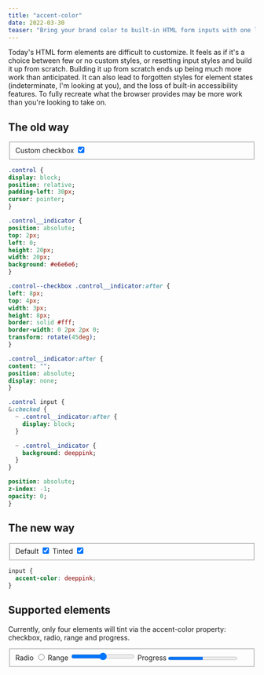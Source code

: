 ```yaml
---
title: "accent-color"
date: 2022-03-30
teaser: "Bring your brand color to built-in HTML form inputs with one line of code."
---
```


Today's HTML form elements are difficult to customize. It feels as if it's a choice between few or no custom styles, or resetting input styles and build it up from scratch. Building it up from scratch ends up being much more work than anticipated. It can also lead to forgotten styles for element states (indeterminate, I'm looking at you), and the loss of built-in accessibility features. To fully recreate what the browser provides may be more work than you're looking to take on.

## The old way

<div>
  <fieldset color-scheme="light">
    <label class="control control--checkbox">
      Custom checkbox
      <input type="checkbox" checked="checked"/>
      <div class="control__indicator"></div>
    </label>
  </fieldset>

```sass
.control {
display: block;
position: relative;
padding-left: 30px;
cursor: pointer;
}

.control__indicator {
position: absolute;
top: 2px;
left: 0;
height: 20px;
width: 20px;
background: #e6e6e6;
}

.control--checkbox .control__indicator:after {
left: 8px;
top: 4px;
width: 3px;
height: 8px;
border: solid #fff;
border-width: 0 2px 2px 0;
transform: rotate(45deg);
}

.control__indicator:after {
content: "";
position: absolute;
display: none;
}

.control input {
&:checked {
  ~ .control__indicator:after {
    display: block;
  }

  ~ .control__indicator {
    background: deeppink;
  }
}

position: absolute;
z-index: -1;
opacity: 0;
}
```

</div>

## The new way

<div>
  <fieldset color-scheme="light">
    <label for="default-light">
      Default
      <input type="checkbox" id="default-light" checked>
    </label>
    <label for="accented-light">
      Tinted
      <input class="accented" type="checkbox" id="accented-light" checked>
    </label>
  </fieldset>

```css
input {
  accent-color: deeppink;
}
```

</div>

## Supported elements

Currently, only four elements will tint via the accent-color property: checkbox, radio, range and progress.

<fieldset color-scheme="light">
  <label for="accented-light--radio">
    Radio
    <input class="accented" type="radio" id="accented-light--radio">
  </label>
  <label for="accented-light--range">
    Range
    <input class="accented" type="range" id="accented-light--range">
  </label>
  <label class="accented" for="accented-light--progress">
    Progress
    <progress max="100" value="50">50%</progress>
  </label>
</fieldset>
